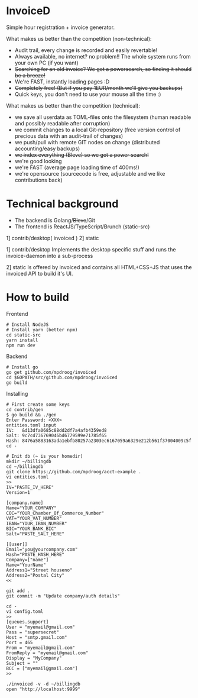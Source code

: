 InvoiceD
===========
Simple hour registration + invoice generator.

What makes us better than the competition (non-technical):

* Audit trail, every change is recorded and easily revertable!
* Always available, no internet? no problem!! The whole system runs from your own PC (if you want)
* ~~Searching for an old invoice? We got a powersearch, so finding it should be a breeze!~~
* We're FAST, instantly loading pages :D
* ~~Completely free! (But if you pay 1EUR/month we'll give you backups)~~
* Quick keys, you don't need to use your mouse all the time :)

What makes us better than the competition (technical):

* we save all userdata as TOML-files onto the filesystem (human readable and possibly readable after corruption)
* we commit changes to a local Git-repository (free version control of precious data with an audit-trail of changes)
* we push/pull with remote GIT nodes on change (distributed accounting/easy backups)
* ~~we index everything (Bleve) so we got a power search!~~
* we're good looking
* we're FAST (average page loading time of 400ms!)
* we're opensource (sourcecode is free, adjustable and we like contributions back)

Technical background
===========
- The backend is Golang/~~Bleve~~/Git
- The frontend is ReactJS/TypeScript/Brunch (static-src)

1] contrib/desktop( invoiced )
2] static

1] contrib/desktop
Implements the desktop specific stuff
and runs the invoice-daemon into a sub-process

2] static
Is offered by invoiced and contains all HTML+CSS+JS
that uses the invoiced API to build it's UI.

How to build
===========
Frontend
```
# Install NodeJS
# Install yarn (better npm)
cd static-src
yarn install
npm run dev
```

Backend
```
# Install go
go get github.com/mpdroog/invoiced
cd $GOPATH/src/github.com/mpdroog/invoiced
go build
```

Installing
```
# First create some keys
cd contrib/gen
$ go build && ./gen
Enter Password: <XXX>
entities.toml input
IV:   &d13dfa0685c88dd2df7a4afb4359ed8
Salt: 9c7cd736769046bd6779599e71785f65
Hash: 8476a5883163ada1ebfb80257a2303ec6167059a6329e212b561f37004009c5f
cd -

# Init db (~ is your homedir)
mkdir ~/billingdb
cd ~/billingdb
git clone https://github.com/mpdroog/acct-example .
vi entities.toml
>>
IV="PASTE_IV_HERE"
Version=1

[company.name]
Name="YOUR_COMPANY"
COC="YOUR_Chamber_Of_Commerce_Number"
VAT="YOUR_VAT_NUMBER"
IBAN="YOUR_IBAN_NUMBER"
BIC="YOUR_BANK_BIC"
Salt="PASTE_SALT_HERE"

[[user]]
Email="you@yourcompany.com"
Hash="PASTE_HASH_HERE"
Company=["name"]
Name="YourName"
Address1="Street houseno"
Address2="Postal City"
<<

git add .
git commit -m "Update company/auth details"

cd -
vi config.toml
>>
[queues.support]
User = "myemail@gmail.com"
Pass = "supersecret"
Host = "smtp.gmail.com"
Port = 465
From = "myemail@gmail.com"
FromReply = "myemail@gmail.com"
Display = "MyCompany"
Subject = ""
BCC = ["myemail@gmail.com"]
>>

./invoiced -v -d ~/billingdb
open "http://localhost:9999"
```

